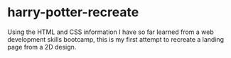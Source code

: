 # harry-potter-recreate
 
Using the HTML and CSS information I have so far learned from a web development skills bootcamp, this is my first attempt to recreate a landing page from a 2D design.